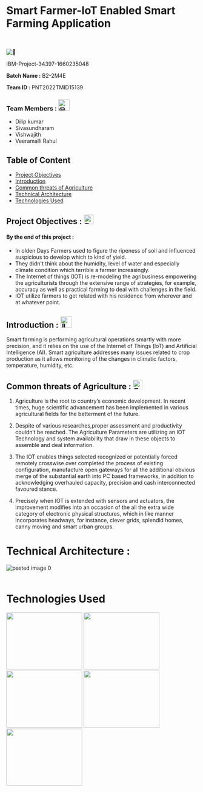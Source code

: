 
# Smart Farmer-IoT Enabled Smart Farming Application
<br> 

<picture><img src="https://i1.wp.com/iot4beginners.com/wp-content/uploads/2020/04/iot-agriculture-1.jpg?resize=1000%2C560&ssl=1" alt="👋" ></picture>

IBM-Project-34397-1660235048


**Batch Name :** B2-2M4E

**Team ID :** PNT2022TMID15139

### Team Members :  <picture><img src="https://fonts.gstatic.com/s/e/notoemoji/latest/1f603/512.gif" alt="😃" width="30" height="30"></picture>
   
  - Dilip kumar
  - Sivasundharam
  - Vishwajith
  - Veeramalli Rahul
## Table of Content
  * [Project Objectives](#project-objectives--)
  * [Introduction](#introduction---)
  * [Common threats of Agriculture](#common-threats-of-agriculture--)
  * [Technical Architecture](#technical-architecture--)
  * [Technologies Used](#technologies-used--)
 
  
 ## Project Objectives : <img src="https://raw.githubusercontent.com/Tarikul-Islam-Anik/Animated-Fluent-Emojis/master/Emojis/Smilies/Bomb.png" alt="Bomb" width="25" height="25" />

 #### By the end of this project :
 - In olden Days Farmers used to figure the ripeness of soil and influenced suspicious to develop
 which to kind of yield.
 - They didn't think about the humidity, level of water and especially climate condition
 which terrible a farmer increasingly.
- The Internet of things (IOT) is re-modeling the agribusiness
 empowering the agriculturists through the extensive range of strategies, for example, accuracy as well as
 practical farming to deal with challenges in the field.
- IOT utilize farmers to get related with his residence
 from wherever and at whatever point.

 ## Introduction : <picture> <img src="https://fonts.gstatic.com/s/e/notoemoji/latest/1f38a/512.gif" alt="🎊" width="30" height="30"></picture>
Smart farming is performing agricultural operations smartly with more precision, and it relies on the use of the Internet of Things (loT) and Artificial Intelligence (Al). Smart agriculture addresses many issues related to crop production as it allows monitoring of the changes in climatic factors, temperature, humidity, etc.
  

## Common threats of Agriculture : <img src="https://raw.githubusercontent.com/Tarikul-Islam-Anik/Animated-Fluent-Emojis/master/Emojis/Smilies/Exploding%20Head.png" alt="Exploding Head" width="25" height="25" /> 

1. Agriculture is the root to country’s economic development. In recent times, huge scientific advancement
has been implemented in various agricultural fields for the betterment of the future. 

2. Despite of various researches,proper assessment and productivity couldn’t be reached. The Agriculture Parameters are utilizing an IOT Technology and system availability that draw in these objects to assemble and deal information. 

3. The IOT enables things selected recognized or potentially forced remotely crosswise over completed the process of existing configuration, manufacture open gateways for all the additional obvious merge of the substantial earth into PC based frameworks, in addition to acknowledging overhauled capacity, precision and cash interconnected favoured stance.

4. Precisely when IOT is extended with sensors and actuators, the improvement modifies into an occasion of
the all the extra wide category of electronic physical structures, which in like manner incorporates headways, for
instance, clever grids, splendid homes, canny moving and smart urban groups.

 
 # Technical Architecture : 
 ![pasted image 0](https://lh3.googleusercontent.com/OiZx2GR5xux2tyVCtuVUEOCxL18Eko_Xwo96_HICraMbGxo4e8XMKZfWS2iXmTkE4wBA4lSJL1yK9zESEewQdsXWQNEsUOyMDkFxD3D7UTlLyTikYE8Tt8_dEBg4YrzUDQnizAw)
  <br><br>
 # Technologies Used

[<img target="_blank" src="https://avatars.githubusercontent.com/u/9221727?s=280&v=4" width=200 height=150>](https://internetofthings.ibmcloud.com) [<img target="_blank" src="https://images.pling.com/img/00/00/08/01/07/1107980/66411-1.png" width=200 height=150>](https://www.python.org/downloads/release/python-398/)
[<img target="_blank" src="https://www.proknx.com/wp-content/uploads/2016/12/node-red-icon-2.png" width=200 height=150>](https://nodered.org/) 
[<img target="_blank" src="http://appinventor.mit.edu/explore/sites/explore.appinventor.mit.edu/files/ai-bee-logo.png" width=200 height=150>](https://appinventor.mit.edu/)
[<img target="_blank" src="https://www.arelion.com/dam/jcr:993ba4cc-57f0-4d8a-b4b2-71a2a58be8e8/IBM%20Cloud.png" width=200 height=150>](https://cloud.ibm.com/login) 
 
 



